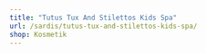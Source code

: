 ```yaml
---
title: "Tutus Tux And Stilettos Kids Spa"
url: /sardis/tutus-tux-and-stilettos-kids-spa/
shop: Kosmetik
---
```

